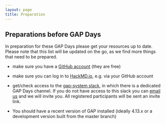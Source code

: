 ```yaml
---
layout: page
title: Preparation
---   
```

## Preparations before GAP Days

In preparation for these GAP Days please get your resources up to date.
Please note that this list will be updated on the go, as we find more things that need to be prepared.

- make sure you have a [GitHub account](https://github.com) (they are free)
- make sure you can log in to [HackMD.io](https://hackmd.io), e.g. via your GitHub account
- get/check access to the [gap-system slack](https://gap-system.slack.com), in which there is a dedicated GAP Days channel.
  If you do not have access to this slack you can [email us](mailto:{{site.email}}) and we will invite you.
  All registered participants will be sent an invite link.

- You should have a recent version of GAP installed (ideally 4.13.x or a development version built from the master branch)
